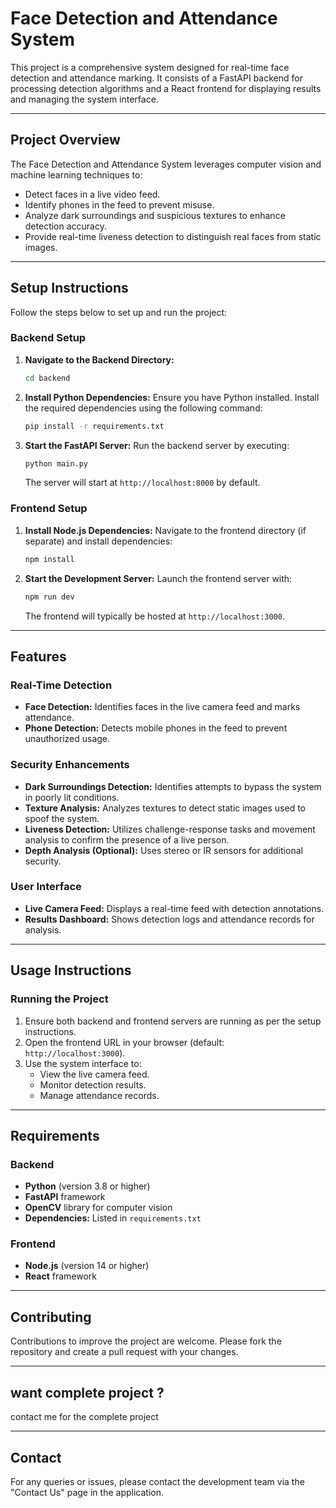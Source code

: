 # Face Detection and Attendance System

This project is a comprehensive system designed for real-time face detection and attendance marking. It consists of a FastAPI backend for processing detection algorithms and a React frontend for displaying results and managing the system interface.

---

## Project Overview

The Face Detection and Attendance System leverages computer vision and machine learning techniques to:

- Detect faces in a live video feed.
- Identify phones in the feed to prevent misuse.
- Analyze dark surroundings and suspicious textures to enhance detection accuracy.
- Provide real-time liveness detection to distinguish real faces from static images.

---

## Setup Instructions

Follow the steps below to set up and run the project:

### Backend Setup

1. **Navigate to the Backend Directory:**
   ```bash
   cd backend
   ```

2. **Install Python Dependencies:**
   Ensure you have Python installed. Install the required dependencies using the following command:
   ```bash
   pip install -r requirements.txt
   ```

3. **Start the FastAPI Server:**
   Run the backend server by executing:
   ```bash
   python main.py
   ```

   The server will start at `http://localhost:8000` by default.

### Frontend Setup

1. **Install Node.js Dependencies:**
   Navigate to the frontend directory (if separate) and install dependencies:
   ```bash
   npm install
   ```

2. **Start the Development Server:**
   Launch the frontend server with:
   ```bash
   npm run dev
   ```

   The frontend will typically be hosted at `http://localhost:3000`.

---

## Features

### Real-Time Detection
- **Face Detection:** Identifies faces in the live camera feed and marks attendance.
- **Phone Detection:** Detects mobile phones in the feed to prevent unauthorized usage.

### Security Enhancements
- **Dark Surroundings Detection:** Identifies attempts to bypass the system in poorly lit conditions.
- **Texture Analysis:** Analyzes textures to detect static images used to spoof the system.
- **Liveness Detection:** Utilizes challenge-response tasks and movement analysis to confirm the presence of a live person.
- **Depth Analysis (Optional):** Uses stereo or IR sensors for additional security.

### User Interface
- **Live Camera Feed:** Displays a real-time feed with detection annotations.
- **Results Dashboard:** Shows detection logs and attendance records for analysis.

---

## Usage Instructions

### Running the Project

1. Ensure both backend and frontend servers are running as per the setup instructions.
2. Open the frontend URL in your browser (default: `http://localhost:3000`).
3. Use the system interface to:
   - View the live camera feed.
   - Monitor detection results.
   - Manage attendance records.

---

## Requirements

### Backend
- **Python** (version 3.8 or higher)
- **FastAPI** framework
- **OpenCV** library for computer vision
- **Dependencies:** Listed in `requirements.txt`

### Frontend
- **Node.js** (version 14 or higher)
- **React** framework

---

## Contributing

Contributions to improve the project are welcome. Please fork the repository and create a pull request with your changes.

---
## want complete project ?
 contact me for the complete project

---

## Contact

For any queries or issues, please contact the development team via the "Contact Us" page in the application.

